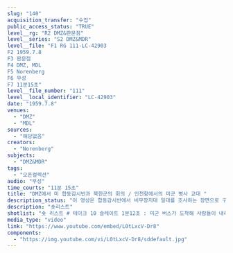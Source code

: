 ```yaml
---
slug: "140"
acquisition_transfer: "수집"
public_access_status: "TRUE"
level__rg: "R2 DMZ&판문점"
level__series: "S2 DMZ&MDR"
level__file: "F1 RG 111-LC-42903
F2 1959.7.8
F3 판문점 
F4 DMZ, MDL
F5 Norenberg
F6 무성 
F7 11분15초"
level__file_number: "111"
level__local_identifier: "LC-42903"
date: "1959.7.8"
venues: 
  - "DMZ"
  - "MDL"
sources: 
  - "해당없음"
creators: 
  - "Norenberg"
subjects: 
  - "DMZ&MDR"
tags: 
  - "오픈컬렉션"
audio: "무성"
time_courts: "11분 15초"
title: "DMZ에서 미 합동감시반과 북한군의 회의 / 인천항에서의 미군 병사 교대 "
description_status: "이 영상은 합동감시반에서 비무장지대 일대를 조사하는 장면으로 구성되어 있다. 초기 비무장지대의 모습과 철조망 그리고 군사분계선 등을 볼 수 있다"
description: "숏리스트"
shotlist: "숏 리스트 # 테이크 10 슬레이트 1분12초 : 미군 버스가 도착해 사람들이 내리고 있다. 합동감시반(Joint Observer Team)미군들은 DMZ 내에서 회의하고 이동하고 있다. 군사분계선에서 미군과 북한인민군이 만나서 회의를 진행하고 있다. 미군이 북한 측 군사분계선을 넘고 있다. (3분11초) 이들은 무릎 정도 높이의 두 줄로 처진 철조망을 넘고 있다. 이들은 한 줄로 걸어간다. # 12롤 슬레이트 3분27초 : 양측이 다시 모여 점검하고 있다. 북한군 경비병이 뭔가 이야기를 하고 있 다. 미군과 한국군 통역관이 뭔가를 이야기 하고 있다. # 13롤 슬레이트 4분34초 : 양측 의견 교환이 계속 이어지고 있다. "
media_type: "video"
link: "https://www.youtube.com/embed/L0tLxcV-Dr8"
components: 
  - "https://img.youtube.com/vi/L0tLxcV-Dr8/sddefault.jpg"
---
```

